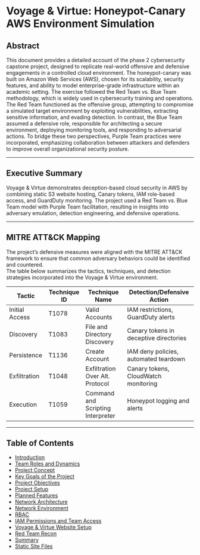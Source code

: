 # Voyage & Virtue: Honeypot-Canary AWS Environment Simulation

## Abstract
This document provides a detailed account of the phase 2 cybersecurity capstone project, designed to replicate real-world offensive and defensive engagements in a controlled cloud environment. The honeypot-canary was built on Amazon Web Services (AWS), chosen for its scalability, security features, and ability to model enterprise-grade infrastructure within an academic setting. The exercise followed the Red Team vs. Blue Team methodology, which is widely used in cybersecurity training and operations. The Red Team functioned as the offensive group, attempting to compromise a simulated target environment by exploiting vulnerabilities, extracting sensitive information, and evading detection. In contrast, the Blue Team assumed a defensive role, responsible for architecting a secure environment, deploying monitoring tools, and responding to adversarial actions. To bridge these two perspectives, Purple Team practices were incorporated, emphasizing collaboration between attackers and defenders to improve overall organizational security posture.

---

## Executive Summary
Voyage & Virtue demonstrates deception-based cloud security in AWS by combining static S3 website hosting, Canary tokens, IAM role-based access, and GuardDuty monitoring. The project used a Red Team vs. Blue Team model with Purple Team facilitation, resulting in insights into adversary emulation, detection engineering, and defensive operations.

---

## MITRE ATT&CK Mapping
The project’s defensive measures were aligned with the MITRE ATT&CK framework to ensure that common adversary behaviors could be identified and countered.  
The table below summarizes the tactics, techniques, and detection strategies incorporated into the Voyage & Virtue environment.

| Tactic         | Technique ID | Technique Name                  | Detection/Defensive Action              |
|----------------|--------------|---------------------------------|-----------------------------------------|
| Initial Access | T1078        | Valid Accounts                  | IAM restrictions, GuardDuty alerts      |
| Discovery      | T1083        | File and Directory Discovery    | Canary tokens in deceptive directories  |
| Persistence    | T1136        | Create Account                  | IAM deny policies, automated teardown   |
| Exfiltration   | T1048        | Exfiltration Over Alt. Protocol | Canary tokens, CloudWatch monitoring    |
| Execution      | T1059        | Command and Scripting Interpreter | Honeypot logging and alerts           |

---

## Table of Contents
- [Introduction](01-introduction.md)
- [Team Roles and Dynamics](02-team-roles.md)
- [Project Concept](03-project-concept.md)
- [Key Goals of the Project](04-goals-methods.md)
- [Project Objectives](05-project-objectives.md)
- [Project Setup](06-project-setup.md)
- [Planned Features](07-planned-features.md)
- [Network Architecture](08-network-architecture.md)
- [Network Environment](09-network-environment.md)
- [RBAC](10-rbac.md)
- [IAM Permissions and Team Access](11-iam-permissions.md)
- [Voyage & Virtue Website Setup](12-website-showcase.md)
- [Red Team Recon](13-redteam-recon.md)
- [Summary](14-summary.md)
- [Static Site Files](15-static-site/)
